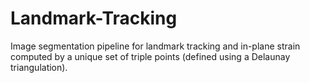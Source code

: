 # Landmark-Tracking
Image segmentation pipeline for landmark tracking and in-plane strain computed by a unique set of triple points (defined using a Delaunay triangulation).
